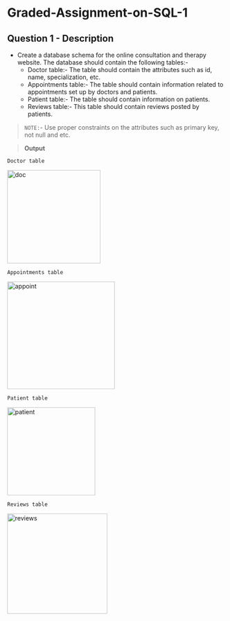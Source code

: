 # Graded-Assignment-on-SQL-1
## Question 1 - Description
 - Create a database schema for the online consultation and therapy website. The database should contain the following tables:-
   - Doctor table:- The table should contain the attributes such as id, name, specialization, etc.
   - Appointments table:- The table should contain information related to appointments set up by doctors and patients.
   - Patient table:- The table should contain information on patients.
   - Reviews table:- This table should contain reviews posted by patients.<br/>

> `NOTE:`- Use proper constraints on the attributes such as primary key, not null and etc.

> **Output**

`Doctor table`

<img width="215" alt="doc" src="https://user-images.githubusercontent.com/93705673/236676700-8d0c605d-96fc-40aa-a70e-8c740baeaff8.png">

`Appointments table`

<img width="248" alt="appoint" src="https://user-images.githubusercontent.com/93705673/236676705-72ce084f-ea8b-45e7-b1e3-7a25a091396b.png">

`Patient table`

<img width="203" alt="patient" src="https://user-images.githubusercontent.com/93705673/236676717-9b888922-a407-4b8e-b5b2-787af1623335.png">

`Reviews table`

<img width="231" alt="reviews" src="https://user-images.githubusercontent.com/93705673/236676725-ea03baea-7ae9-48c2-b283-34c2ad272f8e.png">
